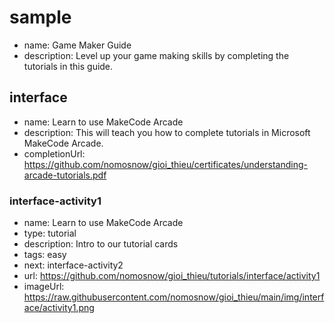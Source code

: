 # sample
* name: Game Maker Guide
* description: Level up your game making skills by completing the tutorials in this guide.

## interface
* name: Learn to use MakeCode Arcade
* description: This will teach you how to complete tutorials in Microsoft MakeCode Arcade.
* completionUrl: https://github.com/nomosnow/gioi_thieu/certificates/understanding-arcade-tutorials.pdf

### interface-activity1

* name: Learn to use MakeCode Arcade
* type: tutorial
* description: Intro to our tutorial cards
* tags: easy
* next: interface-activity2
* url: https://github.com/nomosnow/gioi_thieu/tutorials/interface/activity1
* imageUrl:  https://raw.githubusercontent.com/nomosnow/gioi_thieu/main/img/interface/activity1.png